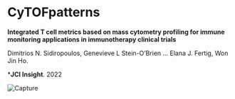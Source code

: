 # CyTOFpatterns

**Integrated T cell metrics based on mass cytometry profiling for immune monitoring applications in immunotherapy clinical trials**

Dimitrios N. Sidiropoulos, Genevieve L Stein-O’Brien ... Elana J. Fertig, Won Jin Ho. 	

***JCI Insight**. 2022

![Capture](https://user-images.githubusercontent.com/22621258/178775206-1fe357d6-d12d-4841-816e-9cff57ff95da.JPG)
